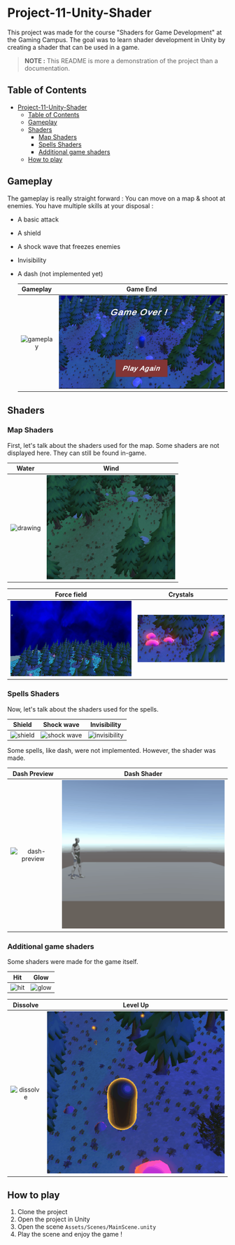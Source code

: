 # Project-11-Unity-Shader
This project was made for the course "Shaders for Game Development" at the Gaming Campus.
The goal was to learn shader development in Unity by creating a shader that can be used in a game.

> **NOTE :** This README is more a demonstration of the project than a documentation.

## Table of Contents
- [Project-11-Unity-Shader](#project-11-unity-shader)
  - [Table of Contents](#table-of-contents)
  - [Gameplay](#gameplay)
  - [Shaders](#shaders)
    - [Map Shaders](#map-shaders)
    - [Spells Shaders](#spells-shaders)
    - [Additional game shaders](#additional-game-shaders)
  - [How to play](#how-to-play)

## Gameplay
The gameplay is really straight forward : You can move on a map & shoot at enemies. 
You have multiple skills at your disposal :
- A basic attack
- A shield 
- A shock wave that freezes enemies
- Invisibility
- A dash (not implemented yet)

  |                 Gameplay                 |              Game End               |
  |:----------------------------------------:|:-----------------------------------:|
  | ![gameplay](ReadMe/screenshot-gif01.gif) | ![end](ReadMe/screenshot-img01.png) |

## Shaders
### Map Shaders
First, let's talk about the shaders used for the map.
Some shaders are not displayed here. They can still be found in-game.

|                            Water                             |             Wind             |
|:------------------------------------------------------------:|:----------------------------:|
| <img src="ReadMe/map/water.gif" alt="drawing" width="80%" /> | ![wind](ReadMe/Map/wind.gif) |

|                Force field                 |               Crystals               |
|:------------------------------------------:|:------------------------------------:|
| ![force field](ReadMe/Map/forcefield.gif)  | ![crystals](ReadMe/Map/crystals.png) |

### Spells Shaders
Now, let's talk about the shaders used for the spells.

|               Shield                |                 Shock wave                 |                   Invisibility                   |
|:-----------------------------------:|:------------------------------------------:|:------------------------------------------------:|
| ![shield](ReadMe/Spells/shield.gif) | ![shock wave](ReadMe/Spells/shockwave.gif) | ![invisibility](ReadMe/Spells/invisibility.gif)  |

Some spells, like dash, were not implemented. However, the shader was made.

|                             Dash Preview                              |               Dash Shader                |
|:---------------------------------------------------------------------:|:----------------------------------------:|
| <img src="ReadMe/Spells/dash02.gif" alt="dash-preview" width="50%" /> | ![dash shader](ReadMe/Spells/dash01.gif) |

### Additional game shaders
Some shaders were made for the game itself.

|               Hit               |               Glow                |
|:-------------------------------:|:---------------------------------:|
| ![hit](ReadMe/Gameplay/hit.gif) | ![glow](ReadMe/Gameplay/glow.gif) |

|                 Dissolve                  |                 Level Up                 |
|:-----------------------------------------:|:----------------------------------------:|
| ![dissolve](ReadMe/Gameplay/dissolve.gif) | ![level up](ReadMe/Gameplay/levelup.gif) |

## How to play
1. Clone the project
2. Open the project in Unity
3. Open the scene `Assets/Scenes/MainScene.unity`
4. Play the scene and enjoy the game !